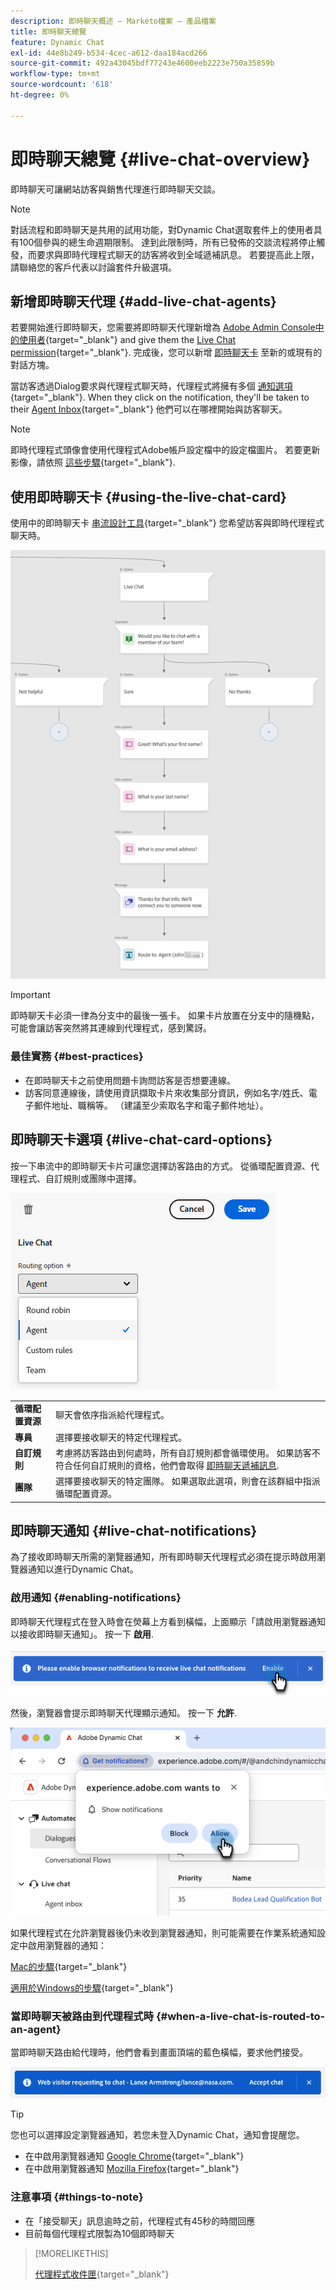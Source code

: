 ```yaml
---
description: 即時聊天概述 — Marketo檔案 — 產品檔案
title: 即時聊天總覽
feature: Dynamic Chat
exl-id: 44e8b249-b534-4cec-a612-daa184acd266
source-git-commit: 492a43045bdf77243e4600eeb2223e750a35859b
workflow-type: tm+mt
source-wordcount: '618'
ht-degree: 0%

---
```


# 即時聊天總覽 {#live-chat-overview}

即時聊天可讓網站訪客與銷售代理進行即時聊天交談。

>[!NOTE]
>
>對話流程和即時聊天是共用的試用功能，對Dynamic Chat選取套件上的使用者具有100個參與的總生命週期限制。 達到此限制時，所有已發佈的交談流程將停止觸發，而要求與即時代理程式聊天的訪客將收到全域遞補訊息。 若要提高此上限，請聯絡您的客戶代表以討論套件升級選項。

## 新增即時聊天代理 {#add-live-chat-agents}

若要開始進行即時聊天，您需要將即時聊天代理新增為 [Adobe Admin Console中的使用者](/help/marketo/product-docs/demand-generation/dynamic-chat/setup-and-configuration/add-or-remove-chat-users.md#add-a-chat-user){target="_blank"} and give them the [Live Chat permission](/help/marketo/product-docs/demand-generation/dynamic-chat/setup-and-configuration/permissions.md){target="_blank"}. 完成後，您可以新增 [即時聊天卡](#using-the-live-chat-card) 至新的或現有的對話方塊。

當訪客透過Dialog要求與代理程式聊天時，代理程式將擁有多個 [通知選項](/help/marketo/product-docs/demand-generation/dynamic-chat/live-chat/agent-inbox.md#live-chat-notifications){target="_blank"}. When they click on the notification, they'll be taken to their [Agent Inbox](/help/marketo/product-docs/demand-generation/dynamic-chat/live-chat/agent-inbox.md){target="_blank"} 他們可以在哪裡開始與訪客聊天。

>[!NOTE]
>
>即時代理程式頭像會使用代理程式Adobe帳戶設定檔中的設定檔圖片。 若要更新影像，請依照 [這些步驟](https://helpx.adobe.com/manage-account/using/edit-adobe-account-personal-profile.html){target="_blank"}.

## 使用即時聊天卡 {#using-the-live-chat-card}

使用中的即時聊天卡 [串流設計工具](/help/marketo/product-docs/demand-generation/dynamic-chat/automated-chat/stream-designer.md){target="_blank"} 您希望訪客與即時代理程式聊天時。

![](assets/live-chat-overview-1.png)

>[!IMPORTANT]
>
>即時聊天卡必須一律為分支中的最後一張卡。 如果卡片放置在分支中的隨機點，可能會讓訪客突然將其連線到代理程式，感到驚訝。

### 最佳實務 {#best-practices}

* 在即時聊天卡之前使用問題卡詢問訪客是否想要連線。
* 訪客同意連線後，請使用資訊擷取卡片來收集部分資訊，例如名字/姓氏、電子郵件地址、職稱等。 （建議至少索取名字和電子郵件地址）。

## 即時聊天卡選項 {#live-chat-card-options}

按一下串流中的即時聊天卡片可讓您選擇訪客路由的方式。 從循環配置資源、代理程式、自訂規則或團隊中選擇。

![](assets/live-chat-overview-2.png)

<table> 
 <tbody> 
  <tr> 
   <td><b>循環配置資源</b></td>
   <td>聊天會依序指派給代理程式。</td>
  </tr> 
  <tr> 
   <td><b>專員</b></td>
   <td>選擇要接收聊天的特定代理程式。</td>
  </tr>
    <tr> 
   <td><b>自訂規則</b></td>
   <td>考慮將訪客路由到何處時，所有自訂規則都會循環使用。 如果訪客不符合任何自訂規則的資格，他們會取得 <a href="/help/marketo/product-docs/demand-generation/dynamic-chat/setup-and-configuration/agent-management.md#live-chat-fallback" target="_blank">即時聊天遞補訊息</a>.</td>
  </tr> 
  <tr> 
   <td><b>團隊</b></td>
   <td>選擇要接收聊天的特定團隊。 如果選取此選項，則會在該群組中指派循環配置資源。</td>
  </tr>
 </tbody> 
</table>

## 即時聊天通知 {#live-chat-notifications}

為了接收即時聊天所需的瀏覽器通知，所有即時聊天代理程式必須在提示時啟用瀏覽器通知以進行Dynamic Chat。

### 啟用通知 {#enabling-notifications}

即時聊天代理程式在登入時會在熒幕上方看到橫幅，上面顯示「請啟用瀏覽器通知以接收即時聊天通知」。 按一下 **啟用**.

![](assets/live-chat-overview-4.png)

然後，瀏覽器會提示即時聊天代理顯示通知。 按一下 **允許**.

![](assets/live-chat-overview-5.png)

如果代理程式在允許瀏覽器後仍未收到瀏覽器通知，則可能需要在作業系統通知設定中啟用瀏覽器的通知：

[Mac的步驟](https://support.apple.com/guide/mac-help/change-notifications-settings-mh40583/mac){target="_blank"}

[適用於Windows的步驟](https://support.microsoft.com/en-us/windows/change-notification-settings-in-windows-8942c744-6198-fe56-4639-34320cf9444e){target="_blank"}

### 當即時聊天被路由到代理程式時 {#when-a-live-chat-is-routed-to-an-agent}

當即時聊天路由給代理時，他們會看到畫面頂端的藍色橫幅，要求他們接受。

![](assets/live-chat-overview-3.png)

>[!TIP]
>
>您也可以選擇設定瀏覽器通知，若您未登入Dynamic Chat，通知會提醒您。
>
>* 在中啟用瀏覽器通知 [Google Chrome](https://support.google.com/chrome/answer/3220216?hl=en&amp;co=GENIE.Platform%3DDesktop){target="_blank"}
>* 在中啟用瀏覽器通知 [Mozilla Firefox](https://support.mozilla.org/en-US/kb/push-notifications-firefox){target="_blank"}

### 注意事項 {#things-to-note}

* 在「接受聊天」訊息逾時之前，代理程式有45秒的時間回應
* 目前每個代理程式限製為10個即時聊天

>[!MORELIKETHIS]
>
>[代理程式收件匣](/help/marketo/product-docs/demand-generation/dynamic-chat/live-chat/agent-inbox.md){target="_blank"}
